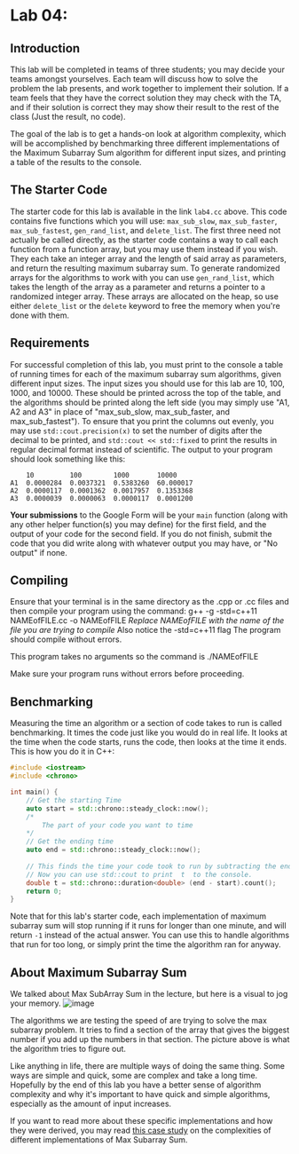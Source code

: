 # Lab 04: 

## Introduction

This lab will be completed in teams of three students; you may decide your teams amongst yourselves. Each team will discuss how to solve the problem the lab presents, and work together to implement their solution. If a team feels that they have the correct solution they may check with the TA, and if their solution is correct they may show their result to the rest of the class (Just the result, no code).

The goal of the lab is to get a hands-on look at algorithm complexity, which will be accomplished by benchmarking three different implementations of the Maximum Subarray Sum algorithm for different input sizes, and printing a table of the results to the console.

## The Starter Code

The starter code for this lab is available in the link `lab4.cc` above. This code contains five functions which you will use: `max_sub_slow`, `max_sub_faster`, `max_sub_fastest`, `gen_rand_list`, and `delete_list`. The first three need not actually be called directly, as the starter code contains a way to call each function from a function array, but you may use them instead if you wish. They each take an integer array and the length of said array as parameters, and return the resulting maximum subarray sum. To generate randomized arrays for the algorithms to work with you can use `gen_rand_list`, which takes the length of the array as a parameter and returns a pointer to a randomized integer array. These arrays are allocated on the heap, so use either `delete_list` or the `delete` keyword to free the memory when you're done with them. 

## Requirements

For successful completion of this lab, you must print to the console a table of running times for each of the maximum subarray sum algorithms, given different input sizes. The input sizes you should use for this lab are 10, 100, 1000, and 10000. These should be printed across the top of the table, and the algorithms should be printed along the left side (you may simply use "A1, A2 and A3" in place of "max_sub_slow, max_sub_faster, and max_sub_fastest"). To ensure that you print the columns out evenly, you may use `std::cout.precision(x)` to set the number of digits after the decimal to be printed, and `std::cout << std::fixed` to print the results in regular decimal format instead of scientific. The output to your program should look something like this:

```
    10         100        1000       10000      
A1  0.0000284  0.0037321  0.5383260  60.000017
A2  0.0000117  0.0001362  0.0017957  0.1353368
A3  0.0000039  0.0000063  0.0000117  0.0001200
```

**Your submissions** to the Google Form will be your `main` function (along with any other helper function(s) you may define) for the first field, and the output of your code for the second field. If you do not finish, submit the code that you did write along with whatever output you may have, or "No output" if none.

## Compiling

Ensure that your terminal is in the same directory as the .cpp or .cc files and then compile your program using the command:           g++ -g -std=c++11 NAMEofFILE.cc -o NAMEofFILE
*Replace NAMEofFILE with the name of the file you are trying to compile* Also notice the -std=c++11 flag
The program should compile without errors.

This program takes no arguments so the command is ./NAMEofFILE

Make sure your program runs without errors before proceeding.

## Benchmarking

Measuring the time an algorithm or a section of code takes to run is called benchmarking. It times the code just like you would do in real life. It looks at the time when the code starts, runs the code, then looks at the time it ends. This is how you do it in C++:

```C++
#include <iostream>
#include <chrono>

int main() {
    // Get the starting Time
    auto start = std::chrono::steady_clock::now();
    /*
        The part of your code you want to time
    */
    // Get the ending time
    auto end = std::chrono::steady_clock::now();
    
    // This finds the time your code took to run by subtracting the end and start times. It assigns it to the variable  t  as a double
    // Now you can use std::cout to print  t  to the console.
    double t = std::chrono::duration<double> (end - start).count();
    return 0;
}
```

Note that for this lab's starter code, each implementation of maximum subarray sum will stop running if it runs for longer than one minute, and will return `-1` instead of the actual answer. You can use this to handle algorithms that run for too long, or simply print the time the algorithm ran for anyway.

## About Maximum Subarray Sum

We talked about Max SubArray Sum in the lecture, but here is a visual to jog your memory.
![image](https://www.geeksforgeeks.org/wp-content/uploads/kadane-Algorithm.png)

The algorithms we are testing the speed of are trying to solve the max subarray problem. It tries to find a section of the array that gives the biggest number if you add up the numbers in that section. The picture above is what the algorithm tries to figure out.

Like anything in life, there are multiple ways of doing the same thing. Some ways are simple and quick, some are complex and take a long time. Hopefully by the end of this lab you have a better sense of algorithm complexity and why it's important to have quick and simple algorithms, especially as the amount of input increases.

If you want to read more about these specific implementations and how they were derived, you may read [this case study](http://www.ics.uci.edu/~goodrich/teach/cs161/notes/MaxSubarray.pdf) on the complexities of different implementations of Max Subarray Sum.
